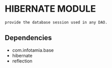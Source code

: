 # HIBERNATE MODULE
```
provide the database session used in any DAO.
```
## Dependencies
- com.infotamia.base
- hibernate
- reflection